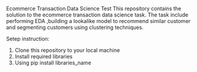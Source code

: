 Ecommerce Transaction Data Science Test
This repository contains the solution to the ecommerce transaction data science task. 
The task include performing EDA ,building a lookalike model to recommend similar customer and segmenting customers using clustering techniques.

Setep instruction:

1. Clone this repository to your local machine
2. Install required libraries
3. Using pip install libraries_name
